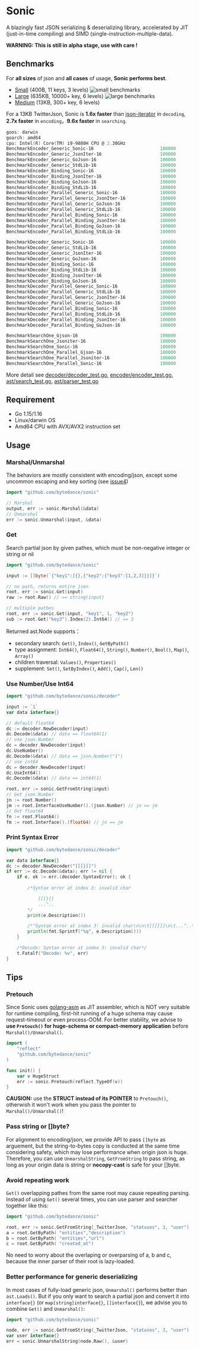 # Sonic

A blazingly fast JSON serializing &amp; deserializing library, accelerated by JIT (just-in-time compiling) and SIMD (single-instruction-multiple-data).

**WARNING: This is still in alpha stage, use with care !**

## Benchmarks
For **all sizes** of json and **all cases** of usage, **Sonic performs best**.
- [Small](https://github.com/bytedance/sonic/blob/main/testdata/small.go) (400B, 11 keys, 3 levels)
![small benchmarks](bench-small.png)
- [Large](https://github.com/bytedance/sonic/blob/main/testdata/twitter.json) (635KB, 10000+ key, 6 levels)
![large benchmarks](bench-large.png)
- [Medium](https://github.com/bytedance/sonic/blob/main/decoder/testdata_test.go#L19) (13KB, 300+ key, 6 levels)

For a 13KB TwitterJson, Sonic is **1.6x faster** than [json-iterator](https://github.com/json-iterator/go) in `decoding`, **2.7x faster** in `encoding`，**9.6x faster** in `searching`.

```powershell
goos: darwin
goarch: amd64
cpu: Intel(R) Core(TM) i9-9880H CPU @ 2.30GHz
BenchmarkEncoder_Generic_Sonic-16                         100000             27844 ns/op         468.14 MB/s       14332 B/op          4 allocs/op
BenchmarkEncoder_Generic_JsonIter-16                      100000             52179 ns/op         249.81 MB/s       13433 B/op         77 allocs/op
BenchmarkEncoder_Generic_GoJson-16                        100000             47033 ns/op         277.15 MB/s       13129 B/op         39 allocs/op
BenchmarkEncoder_Generic_StdLib-16                        100000            151394 ns/op          86.10 MB/s       48177 B/op        827 allocs/op
BenchmarkEncoder_Binding_Sonic-16                         100000              7338 ns/op        1776.47 MB/s       14492 B/op          4 allocs/op
BenchmarkEncoder_Binding_JsonIter-16                      100000             25365 ns/op         513.90 MB/s        9488 B/op          2 allocs/op
BenchmarkEncoder_Binding_GoJson-16                        100000             10357 ns/op        1258.62 MB/s        9483 B/op          1 allocs/op
BenchmarkEncoder_Binding_StdLib-16                        100000             20258 ns/op         643.44 MB/s        9480 B/op          1 allocs/op
BenchmarkEncoder_Parallel_Generic_Sonic-16                100000              5145 ns/op        2533.58 MB/s       10768 B/op          4 allocs/op
BenchmarkEncoder_Parallel_Generic_JsonIter-16             100000             11436 ns/op        1139.78 MB/s       13451 B/op         77 allocs/op
BenchmarkEncoder_Parallel_Generic_GoJson-16               100000             15274 ns/op         853.43 MB/s       13143 B/op         39 allocs/op
BenchmarkEncoder_Parallel_Generic_StdLib-16               100000             56236 ns/op         231.79 MB/s       48211 B/op        827 allocs/op
BenchmarkEncoder_Parallel_Binding_Sonic-16                100000              1821 ns/op        7159.40 MB/s       11262 B/op          4 allocs/op
BenchmarkEncoder_Parallel_Binding_JsonIter-16             100000              4559 ns/op        2859.24 MB/s        9487 B/op          2 allocs/op
BenchmarkEncoder_Parallel_Binding_GoJson-16               100000              2182 ns/op        5973.36 MB/s        9481 B/op          1 allocs/op
BenchmarkEncoder_Parallel_Binding_StdLib-16               100000              3867 ns/op        3370.58 MB/s        9477 B/op          1 allocs/op

BenchmarkDecoder_Generic_Sonic-16                         100000             61092 ns/op         213.37 MB/s       49761 B/op        317 allocs/op
BenchmarkDecoder_Generic_StdLib-16                        100000            158709 ns/op          82.13 MB/s       50899 B/op        772 allocs/op
BenchmarkDecoder_Generic_JsonIter-16                      100000            113397 ns/op         114.95 MB/s       55789 B/op       1068 allocs/op
BenchmarkDecoder_Generic_GoJson-16                        100000            108711 ns/op         119.91 MB/s       65679 B/op        944 allocs/op
BenchmarkDecoder_Binding_Sonic-16                         100000             32614 ns/op         399.67 MB/s       25174 B/op         38 allocs/op
BenchmarkDecoder_Binding_StdLib-16                        100000            150494 ns/op          86.61 MB/s       10560 B/op        207 allocs/op
BenchmarkDecoder_Binding_JsonIter-16                      100000             43621 ns/op         298.83 MB/s       14674 B/op        385 allocs/op
BenchmarkDecoder_Binding_GoJson-16                        100000             37525 ns/op         347.36 MB/s       22048 B/op         49 allocs/op
BenchmarkDecoder_Parallel_Generic_Sonic-16                100000             10581 ns/op        1231.89 MB/s       49636 B/op        317 allocs/op
BenchmarkDecoder_Parallel_Generic_StdLib-16               100000             67640 ns/op         192.71 MB/s       50909 B/op        772 allocs/op
BenchmarkDecoder_Parallel_Generic_JsonIter-16             100000             60982 ns/op         213.75 MB/s       55809 B/op       1068 allocs/op
BenchmarkDecoder_Parallel_Generic_GoJson-16               100000             51373 ns/op         253.73 MB/s       65718 B/op        945 allocs/op
BenchmarkDecoder_Parallel_Binding_Sonic-16                100000              6995 ns/op        1863.60 MB/s       24890 B/op         38 allocs/op
BenchmarkDecoder_Parallel_Binding_StdLib-16               100000             45269 ns/op         287.94 MB/s       10559 B/op        207 allocs/op
BenchmarkDecoder_Parallel_Binding_JsonIter-16             100000             18416 ns/op         707.82 MB/s       14677 B/op        385 allocs/op
BenchmarkDecoder_Parallel_Binding_GoJson-16               100000             17524 ns/op         743.85 MB/s       22132 B/op         49 allocs/op

BenchmarkSearchOne_Gjson-16                               100000              8812 ns/op        1477.89 MB/s           0 B/op          0 allocs/op
BenchmarkSearchOne_Jsoniter-16                            100000             55845 ns/op         233.20 MB/s       27936 B/op        647 allocs/op
BenchmarkSearchOne_Sonic-16                               100000             10422 ns/op        1249.54 MB/s           0 B/op          0 allocs/op
BenchmarkSearchOne_Parallel_Gjson-16                      100000               955.1 ns/op      13635.35 MB/s          0 B/op          0 allocs/op
BenchmarkSearchOne_Parallel_Jsoniter-16                   100000             18864 ns/op         690.37 MB/s       27942 B/op        647 allocs/op
BenchmarkSearchOne_Parallel_Sonic-16                      100000              1420 ns/op        9171.43 MB/s         234 B/op          0 allocs/op
```        
More detail see [decoder/decoder_test.go](https://github.com/bytedance/sonic/blob/main/decoder/decoder_test.go), [encoder/encoder_test.go](https://github.com/bytedance/sonic/blob/main/encoder/encoder_test.go), [ast/search_test.go](https://github.com/bytedance/sonic/blob/main/ast/search_test.go), [ast/parser_test.go](https://github.com/bytedance/sonic/blob/main/ast/parser_test.go)

## Requirement
- Go 1.15/1.16
- Linux/darwin OS
- Amd64 CPU with AVX/AVX2 instruction set

## Usage

### Marshal/Unmarshal

The behaviors are mostly consistent with encoding/json, except some uncommon escaping and key sorting (see [issue4](https://github.com/bytedance/sonic/issues/4))
 ```go
import "github.com/bytedance/sonic"

// Marshal
output, err := sonic.Marshal(&data) 
// Unmarshal
err := sonic.Unmarshal(input, &data) 
 ```

### Get

Search partial json by given pathes, which must be non-negative integer or string or nil
```go
import "github.com/bytedance/sonic"

input := []byte(`{"key1":[{},{"key2":{"key3":[1,2,3]}}]}`)

// no path, returns entire json
root, err := sonic.Get(input)
raw := root.Raw() // == string(input)

// multiple pathes
root, err := sonic.Get(input, "key1", 1, "key2")
sub := root.Get("key3").Index(2).Int64() // == 3
```
Returned ast.Node supports：
- secondary search: `Get()`, `Index()`, `GetByPath()`
- type assignment: `Int64()`, `Float64()`, `String()`, `Number()`, `Bool()`, `Map()`, `Array()`
- children traversal: `Values()`, `Properties()`
- supplement: `Set()`, `SetByIndex()`, `Add()`, `Cap()`, `Len()`

### Use Number/Use Int64
 ```go
import "github.com/bytedance/sonic/decoder"

input := `1`
var data interface{}

// default float64
dc := decoder.NewDecoder(input) 
dc.Decode(&data) // data == float64(1)
// use json.Number
dc = decoder.NewDecoder(input)
dc.UseNumber()
dc.Decode(&data) // data == json.Number("1")
// use int64
dc = decoder.NewDecoder(input)
dc.UseInt64()
dc.Decode(&data) // data == int64(1)

root, err := sonic.GetFromString(input)
// Get json.Number
jn := root.Number()
jm := root.InterfaceUseNumber().(json.Number) // jn == jm
// Get float64
fn := root.Float64()
fm := root.Interface().(float64) // jn == jm
 ```

### Print Syntax Error
```go
import "github.com/bytedance/sonic/decoder"

var data interface{}
dc := decoder.NewDecoder("[[[}]]")
if err := dc.Decode(&data); err != nil {
    if e, ok := err.(decoder.SyntaxError); ok {
        
        /*Syntax error at index 3: invalid char

            [[[}]]
            ...^..
        */
        print(e.Description())

        /*"Syntax error at index 3: invalid char\n\n\t[[[}]]\n\t...^..\n"*/
        println(fmt.Sprintf("%q", e.Description()))
    }

    /*Decode: Syntax error at index 3: invalid char*/
    t.Fatalf("Decode: %v", err) 
}
```

## Tips

### Pretouch
Since Sonic uses [golang-asm](https://github.com/twitchyliquid64/golang-asm) as JIT assembler, which is NOT very suitable for runtime compiling, first-hit running of a huge schema may cause request-timeout or even process-OOM. For better stability, we advise to **use `Pretouch()` for huge-schema or compact-memory application** before `Marshal()/Unmarshal()`.
```go
import (
    "reflect"
    "github.com/bytedance/sonic"
)

func init() {
    var v HugeStruct
    err := sonic.Pretouch(reflect.TypeOf(v))
}
```
**CAUSION:**  use the **STRUCT instead of its POINTER** to `Pretouch()`, otherwish it won't work when you pass the pointer to `Marshal()/Unmarshal()`!  

### Pass string or []byte?
For alignment to encoding/json, we provide API to pass `[]byte` as arguement, but the string-to-bytes copy is conducted at the same time considering safety, which may lose performance when origin json is huge. Therefore, you can use `UnmarshalString`, `GetFromString` to pass string, as long as your origin data is string or **nocopy-cast** is safe for your []byte.

### Avoid repeating work
`Get()` overlapping pathes from the same root may cause repeating parsing. Instead of using `Get()` several times, you can use parser and searcher together like this:
```go
import "github.com/bytedance/sonic"

root, err := sonic.GetFromString(_TwitterJson, "statuses", 3, "user")
a = root.GetByPath( "entities","description")
b = root.GetByPath( "entities","url")
c = root.GetByPath( "created_at")
```
No need to worry about the overlaping or overparsing of a, b and c, because the inner parser of their root is lazy-loaded.
### Better performance for generic deserializing
In most cases of fully-load generic json, `Unmarshal()` performs better than `ast.Loads()`. But if you only want to search a partial json and convert it into `interface{}` (or `map[string]interface{}`, `[]interface{}`), we advise you to combine `Get()` and `Unmarshal()`:
```go
import "github.com/bytedance/sonic"

node, err := sonic.GetFromString(_TwitterJson, "statuses", 3, "user")
var user interface{}
err = sonic.UnmarshalString(node.Raw(), &user)
```
